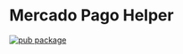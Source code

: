 # Mercado Pago Helper

[![pub package](https://img.shields.io/pub/v/mercado_pago.svg)](https://pub.dartlang.org/packages/mercado_pago)